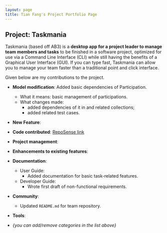 ```yaml
---
layout: page
title: Tian Fang's Project Portfolio Page
---
```


## Project: Taskmania

Taskmania (based off AB3) is a **desktop app for a project leader to manage team members and tasks** to be finished in a
 software project, optimized for use via a Command Line Interface (CLI) while still having the benefits of a 
 Graphical User Interface (GUI). If you can type fast, Taskmania can allow you to manage your team faster than 
 a traditional point and click interface.
 
Given below are my contributions to the project.

* **Model modification**: Added basic dependencies of Participation.
  * What it means: basic management of participations.
  * What changes made: 
    * added dependencies of it in and related collections;
    * added related test cases.

* **New Feature**: 

* **Code contributed**: [RepoSense link]()

* **Project management**:

* **Enhancements to existing features**:

* **Documentation**:
  * User Guide:
    * Added documentation for basic task-related features.
  * Developer Guide:
    * Wrote first draft of non-functional requirements.

* **Community**:
  * Updated `README.md` for team repository.

* **Tools**:

* _{you can add/remove categories in the list above}_
